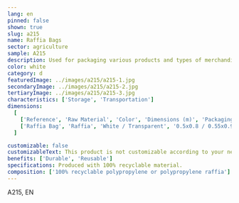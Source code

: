 ```yaml
---
lang: en
pinned: false
shown: true
slug: a215
name: Raffia Bags
sector: agriculture
sample: A215
description: Used for packaging various products and types of merchandise, facilitating handling and transportation.
color: white
category: d
featuredImage: ../images/a215/a215-1.jpg
secondaryImage: ../images/a215/a215-2.jpg
tertiaryImage: ../images/a215/a215-3.jpg
characteristics: ['Storage', 'Transportation']
dimensions:
  [
    ['Reference', 'Raw Material', 'Color', 'Dimensions (m)', 'Packaging (units)'],
    ['Raffia Bag', 'Raffia', 'White / Transparent', '0.5x0.8 / 0.55x0.95 / 0.6x1.0', '1000'],
  ]

customizable: false
customizableText: This product is not customizable according to your needs. Contact us for more information.
benefits: ['Durable', 'Reusable']
specifications: Produced with 100% recyclable material.
composition: ['100% recyclable polypropylene or polypropylene raffia']
---
```


A215, EN
